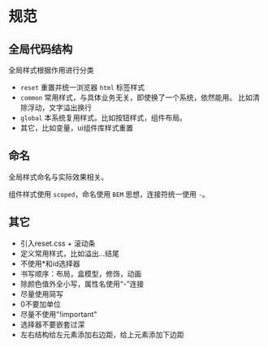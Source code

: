 # 规范

## 全局代码结构

全局样式根据作用进行分类

* `reset` 重置并统一浏览器 `html` 标签样式
* `common` 常用样式，与具体业务无关，即使换了一个系统，依然能用。
  比如清除浮动，文字溢出换行
* `global` 本系统复用样式。比如按钮样式，组件布局。
* 其它，比如变量，ui组件库样式重置

## 命名

全局样式命名与实际效果相关。

组件样式使用 `scoped`，命名使用 `BEM` 思想，连接符统一使用 `-`。

## 其它

* 引入reset.css + 滚动条
* 定义常用样式，比如溢出...结尾
* 不使用*和id选择器
* 书写顺序：布局，盒模型，修饰，动画
* 除颜色值外全小写，属性名使用“-”连接
* 尽量使用简写
* 0不要加单位
* 尽量不使用"!important"
* 选择器不要嵌套过深
* 左右结构给左元素添加右边距，给上元素添加下边距
